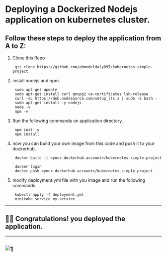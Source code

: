 # Deploying a Dockerized Nodejs application on kubernetes cluster.
## Follow these steps to deploy the application from A to Z:
1. Clone this Repo

        git clone https://github.com/ahmedeldaly097/kubernetes-simple-project

2. install nodejs and npm.

        sudo apt-get update
        sudo apt-get install curl gnupg2 ca-certificates lsb-release
        curl -sL https://deb.nodesource.com/setup_lts.x | sudo -E bash -
        sudo apt-get install -y nodejs
        node -v
        npm -v

3. Run the following commands on application directory.

        npm init -y
        npm install

4. now you can build your own image from this code and push it to your dockerhub.

        docker build -t <your-dockerhub-account>/kubernetes-simple-project .
        docker login
        docker push <your-dockerhub-account>/kubernetes-simple-project

5. modify deployment.yml file with you image and run the following commands.

        kubectl apply -f deployment.yml
        minikube service my-service

---
## 🎉✅ Congratulations! you deployed the application.
---
![1](https://user-images.githubusercontent.com/111642557/226149793-213cf882-1c59-4d5d-a03a-156e23228e1a.png)
---
